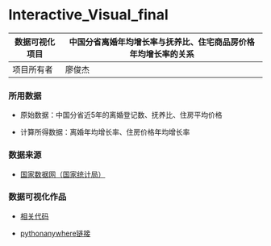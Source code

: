 # Interactive_Visual_final

|数据可视化项目 | 中国分省离婚年均增长率与抚养比、住宅商品房价格年均增长率的关系| 
-|-|
项目所有者| 廖俊杰| 

### 所用数据

- 原始数据：中国分省近5年的离婚登记数、抚养比、住房平均价格

- 计算所得数据：离婚年均增长率、住房价格年均增长率

### 数据来源

- [国家数据网（国家统计局）](http://data.stats.gov.cn/)

### 数据可视化作品

- [相关代码](http://nfunm047.gitee.io/interactive_visual_final)

- [pythonanywhere链接](http://yuiane.pythonanywhere.com/)
